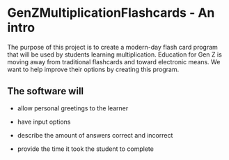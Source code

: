 # GenZMultiplicationFlashcards - An intro


The purpose of this project is to create a modern-day flash card program that will be used by students learning multiplication.
Education for Gen Z is moving away from traditional flashcards and toward electronic means. 
We want to help improve their options by creating this program.

## The software will
* allow personal greetings to the learner 

* have input options

* describe the amount of answers correct and incorrect

* provide the time it took the student to complete
